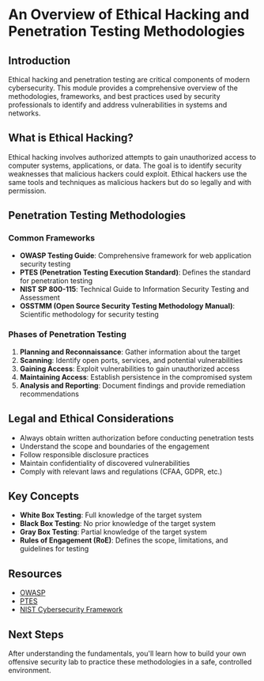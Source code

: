 # An Overview of Ethical Hacking and Penetration Testing Methodologies

## Introduction

Ethical hacking and penetration testing are critical components of modern cybersecurity. This module provides a comprehensive overview of the methodologies, frameworks, and best practices used by security professionals to identify and address vulnerabilities in systems and networks.

## What is Ethical Hacking?

Ethical hacking involves authorized attempts to gain unauthorized access to computer systems, applications, or data. The goal is to identify security weaknesses that malicious hackers could exploit. Ethical hackers use the same tools and techniques as malicious hackers but do so legally and with permission.

## Penetration Testing Methodologies

### Common Frameworks

- **OWASP Testing Guide**: Comprehensive framework for web application security testing
- **PTES (Penetration Testing Execution Standard)**: Defines the standard for penetration testing
- **NIST SP 800-115**: Technical Guide to Information Security Testing and Assessment
- **OSSTMM (Open Source Security Testing Methodology Manual)**: Scientific methodology for security testing

### Phases of Penetration Testing

1. **Planning and Reconnaissance**: Gather information about the target
2. **Scanning**: Identify open ports, services, and potential vulnerabilities
3. **Gaining Access**: Exploit vulnerabilities to gain unauthorized access
4. **Maintaining Access**: Establish persistence in the compromised system
5. **Analysis and Reporting**: Document findings and provide remediation recommendations

## Legal and Ethical Considerations

- Always obtain written authorization before conducting penetration tests
- Understand the scope and boundaries of the engagement
- Follow responsible disclosure practices
- Maintain confidentiality of discovered vulnerabilities
- Comply with relevant laws and regulations (CFAA, GDPR, etc.)

## Key Concepts

- **White Box Testing**: Full knowledge of the target system
- **Black Box Testing**: No prior knowledge of the target system
- **Gray Box Testing**: Partial knowledge of the target system
- **Rules of Engagement (RoE)**: Defines the scope, limitations, and guidelines for testing

## Resources

- [OWASP](https://owasp.org/)
- [PTES](http://www.pentest-standard.org/)
- [NIST Cybersecurity Framework](https://www.nist.gov/cyberframework)

## Next Steps

After understanding the fundamentals, you'll learn how to build your own offensive security lab to practice these methodologies in a safe, controlled environment.

